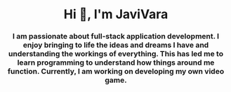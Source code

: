 <div id="header" align="center">
    <img href="https://giphy.com/gifs/computer-cat-wearing-glasses-VbnUQpnihPSIgIXuZv"/>
    <h1 align="center">Hi 👋, I'm JaviVara</h1>
    <h3 align="center">I am passionate about full-stack application development. 
        I enjoy bringing to life the ideas and dreams I have and understanding the workings of everything. 
        This has led me to learn programming to understand how things around me function. 
        Currently, I am working on developing my own video game.</h3>
</div>


<!--
**jvaradev/jvaradev** is a ✨ _special_ ✨ repository because its `README.md` (this file) appears on your GitHub profile.

Here are some ideas to get you started:

- 🔭 I’m currently working on ...
- 🌱 I’m currently learning ...
- 👯 I’m looking to collaborate on ...
- 🤔 I’m looking for help with ...
- 💬 Ask me about ...
- 📫 How to reach me: ...
- 😄 Pronouns: ...
- ⚡ Fun fact: ...
-->
